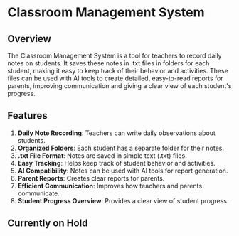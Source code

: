 # Classroom Management System

## Overview
The Classroom Management System is a tool for teachers to record daily notes on students. It saves these notes in .txt files in folders for each student, making it easy to keep track of their behavior and activities. These files can be used with AI tools to create detailed, easy-to-read reports for parents, improving communication and giving a clear view of each student's progress.

## Features
1. **Daily Note Recording**: Teachers can write daily observations about students.
2. **Organized Folders**: Each student has a separate folder for their notes.
3. **.txt File Format**: Notes are saved in simple text (.txt) files.
4. **Easy Tracking**: Helps keep track of student behavior and activities.
5. **AI Compatibility**: Notes can be used with AI tools for report generation.
6. **Parent Reports**: Creates clear reports for parents.
7. **Efficient Communication**: Improves how teachers and parents communicate.
8. **Student Progress Overview**: Provides a clear view of student progress.



## Currently on Hold
